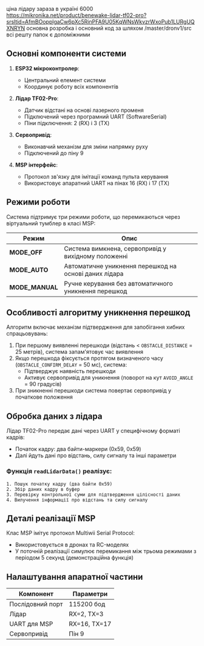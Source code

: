 ціна лідару зараза в україні 6000
https://mikronika.net/product/benewake-lidar-tf02-pro?srsltid=AfmBOopplgaCw6pXc5RinPFA9U05KqWNsWkvzrWxoPub1LURgUQXNRYN
основна розробка і основний код за шляхом /master/dronv1/src
всі решту папок є допоміжними 
## Основні компоненти системи

1. **ESP32 мікроконтролер**: 
   * Центральний елемент системи
   * Координує роботу всіх компонентів

2. **Лідар TF02-Pro**: 
   * Датчик відстані на основі лазерного променя
   * Підключений через програмний UART (SoftwareSerial)
   * Піни підключення: 2 (RX) і 3 (TX)

3. **Сервопривід**: 
   * Виконавчий механізм для зміни напрямку руху
   * Підключений до піну 9

4. **MSP інтерфейс**: 
   * Протокол зв'язку для імітації команд пульта керування
   * Використовує апаратний UART на пінах 16 (RX) і 17 (TX)

## Режими роботи

Система підтримує три режими роботи, що перемикаються через віртуальний тумблер в класі MSP:

| Режим | Опис |
|-------|------|
| **MODE_OFF** | Система вимкнена, сервопривід у вихідному положенні |
| **MODE_AUTO** | Автоматичне уникнення перешкод на основі даних лідара |
| **MODE_MANUAL** | Ручне керування без автоматичного уникнення перешкод |

## Особливості алгоритму уникнення перешкод

Алгоритм включає механізм підтвердження для запобігання хибних спрацьовувань:

1. При першому виявленні перешкоди (відстань < `OBSTACLE_DISTANCE` = 25 метрів), система запам'ятовує час виявлення
2. Якщо перешкода фіксується протягом визначеного часу (`OBSTACLE_CONFIRM_DELAY` = 50 мс), система:
   * Підтверджує наявність перешкоди
   * Активує сервопривід для уникнення (поворот на кут `AVOID_ANGLE` = 90 градусів)
3. При зникненні перешкоди система повертає сервопривід у початкове положення

## Обробка даних з лідара

Лідар TF02-Pro передає дані через UART у специфічному форматі кадрів:
- Початок кадру: два байти-маркери (0x59, 0x59)
- Далі йдуть дані про відстань, силу сигналу та інші параметри

### Функція `readLidarData()` реалізує:

```
1. Пошук початку кадру (два байти 0x59)
2. Збір даних кадру в буфер
3. Перевірку контрольної суми для підтвердження цілісності даних
4. Вилучення інформації про відстань та силу сигналу
```

## Деталі реалізації MSP

Клас MSP імітує протокол Multiwii Serial Protocol:
- Використовується в дронах та RC-моделях
- У поточній реалізації симулює перемикання між трьома режимами з періодом 5 секунд (демонстраційна функція)

## Налаштування апаратної частини

| Компонент | Параметри |
|-----------|-----------|
| Послідовний порт | 115200 бод |
| Лідар | RX=2, TX=3 |
| UART для MSP | RX=16, TX=17 |
| Сервопривід | Пін 9 |
